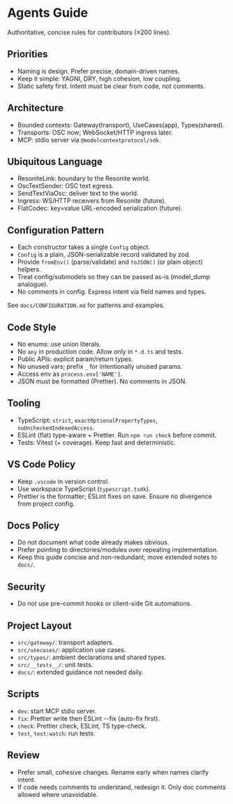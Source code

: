 # Agents Guide

Authoritative, concise rules for contributors (≤200 lines).

## Priorities

- Naming is design. Prefer precise, domain-driven names.
- Keep it simple: YAGNI, DRY, high cohesion, low coupling.
- Static safety first. Intent must be clear from code, not comments.

## Architecture

- Bounded contexts: Gateway(transport), UseCases(app), Types(shared).
- Transports: OSC now; WebSocket/HTTP ingress later.
- MCP: stdio server via `@modelcontextprotocol/sdk`.

## Ubiquitous Language

- ResoniteLink: boundary to the Resonite world.
- OscTextSender: OSC text egress.
- SendTextViaOsc: deliver text to the world.
- Ingress: WS/HTTP receivers from Resonite (future).
- FlatCodec: key=value URL-encoded serialization (future).

## Configuration Pattern

- Each constructor takes a single `Config` object.
- `Config` is a plain, JSON-serializable record validated by zod.
- Provide `fromEnv()` (parse/validate) and `toJSON()` (or plain object) helpers.
- Treat config/submodels so they can be passed as-is (model_dump analogue).
- No comments in config. Express intent via field names and types.

See `docs/CONFIGURATION.md` for patterns and examples.

## Code Style

- No enums: use union literals.
- No `any` in production code. Allow only in `*.d.ts` and tests.
- Public APIs: explicit param/return types.
- No unused vars; prefix `_` for intentionally unused params.
- Access env as `process.env['NAME']`.
- JSON must be formatted (Prettier). No comments in JSON.

## Tooling

- TypeScript: `strict`, `exactOptionalPropertyTypes`, `noUncheckedIndexedAccess`.
- ESLint (flat) type-aware + Prettier. Run `npm run check` before commit.
- Tests: Vitest (+ coverage). Keep fast and deterministic.

## VS Code Policy

- Keep `.vscode` in version control.
- Use workspace TypeScript (`typescript.tsdk`).
- Prettier is the formatter; ESLint fixes on save. Ensure no divergence from project config.

## Docs Policy

- Do not document what code already makes obvious.
- Prefer pointing to directories/modules over repeating implementation.
- Keep this guide concise and non-redundant; move extended notes to `docs/`.

## Security

- Do not use pre-commit hooks or client-side Git automations.

## Project Layout

- `src/gateway/`: transport adapters.
- `src/usecases/`: application use cases.
- `src/types/`: ambient declarations and shared types.
- `src/__tests__/`: unit tests.
- `docs/`: extended guidance not needed daily.

## Scripts

- `dev`: start MCP stdio server.
- `fix`: Prettier write then ESLint --fix (auto-fix first).
- `check`: Prettier check, ESLint, TS type-check.
- `test`, `test:watch`: run tests.

## Review

- Prefer small, cohesive changes. Rename early when names clarify intent.
- If code needs comments to understand, redesign it. Only doc comments allowed where unavoidable.
